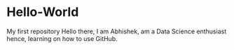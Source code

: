 # Hello-World
My first repository
Hello there,
I am Abhishek, am a Data Science enthusiast hence, learning on how to use GitHub.
